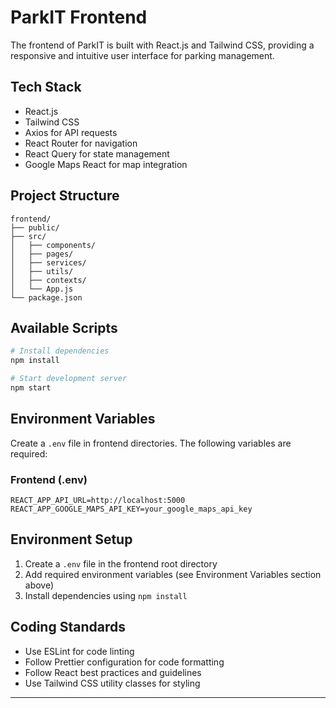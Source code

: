 # ParkIT Frontend

The frontend of ParkIT is built with React.js and Tailwind CSS, providing a responsive and intuitive user interface for parking management.

## Tech Stack

- React.js
- Tailwind CSS
- Axios for API requests
- React Router for navigation
- React Query for state management
- Google Maps React for map integration

## Project Structure

```
frontend/
├── public/
├── src/
│   ├── components/
│   ├── pages/
│   ├── services/
│   ├── utils/
│   ├── contexts/
│   └── App.js
└── package.json
```

## Available Scripts

```bash
# Install dependencies
npm install

# Start development server
npm start
```

## Environment Variables

Create a `.env` file in frontend directories. The following variables are required:

### Frontend (.env)

```
REACT_APP_API_URL=http://localhost:5000
REACT_APP_GOOGLE_MAPS_API_KEY=your_google_maps_api_key
```

## Environment Setup

1. Create a `.env` file in the frontend root directory
2. Add required environment variables (see Environment Variables section above)
3. Install dependencies using `npm install`

## Coding Standards

- Use ESLint for code linting
- Follow Prettier configuration for code formatting
- Follow React best practices and guidelines
- Use Tailwind CSS utility classes for styling

---
